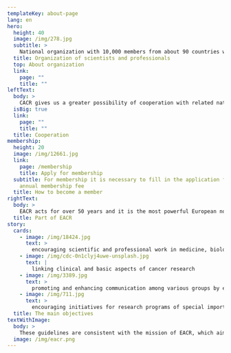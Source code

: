 ```yaml
---
templateKey: about-page
lang: en
hero:
  height: 40
  image: /img/278.jpg
  subtitle: >
    National organization with 10,000 members from about 90 countries worldwide
  title: Organization of scientists and professionals
  top: About organization
  link:
    page: ""
    title: ""
leftText:
  body: >
    CACR gives us a greater possibility of cooperation with related national organizations for cancer research in other countries in Europe and the world (BACR, ASEICA, MOT, AACR, etc.). In addition, we wish to strengthen connections between members of EACR in Croatia, but primarily to link researchers and as the Society to gain recognition in the field of cancer research as well as to enhance accessibility of the Society for young researchers.
  isBig: true
  link:
    page: ""
    title: ""
  title: Cooperation
membership:
  height: 20
  image: /img/12661.jpg
  link:
    page: /membership
    title: Apply for membership
  subtitle: For membership it is necessary to fill in the application form and send proof of payment for
    annual membership fee
  title: How to become a member
rightText:
  body: >
    EACR acts for over 50 years and it is the most powerful European non-profit professional organization that covers both clinical and basic aspects of cancer research. Today there are over 10,000 members from about 90 countries worldwide. Membership of EACR forms individual members and national societies. There are over 200 members from Croatia registered to EACR, and Croatia is the only follower of the countries of the former state that has managed to keep representatives in the EACR Council.
  title: Part of EACR
story:
  cards:
    - image: /img/18424.jpg
      text: >
        encouraging scientific and professional work in medicine, biology, biochemistry and related fields of science related to cancer research
    - image: /img/cdc-0n1clyj4uwe-unsplash.jpg
      text: |
        linking clinical and basic aspects of cancer research 
    - image: /img/3389.jpg
      text: >
        promoting and enhancing communication among various groups by encouraging multidisciplinary program
    - image: /img/711.jpg
      text: >
        encouraging initiatives for research programs of special importance to the area of cancer
  title: The main objectives
textWithImage:
  body: >
    These guidelines are consistent with the mission of EACR, which aims to promote basic research with clearer directions to the prevention and treatment and care of cancer patients and whose members are active scientist, students, Emeriti, notables in areas related in any way with cancer, different aspects of cancer research, applications research and management.
  image: /img/eacr.png
---
```

